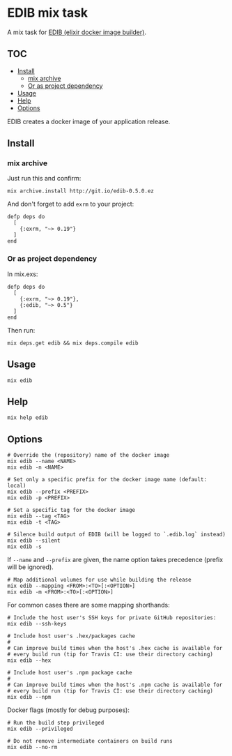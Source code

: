 # EDIB mix task

A mix task for [EDIB (elixir docker image builder)](https://github.com/edib-tool/elixir-docker-image-builder).

<!--
  TOC generaged with doctoc: `npm install -g doctoc`

    $ doctoc README.md --github --maxlevel 4 --title '## TOC'

-->
<!-- START doctoc generated TOC please keep comment here to allow auto update -->
<!-- DON'T EDIT THIS SECTION, INSTEAD RE-RUN doctoc TO UPDATE -->
## TOC

- [Install](#install)
  - [mix archive](#mix-archive)
  - [Or as project dependency](#or-as-project-dependency)
- [Usage](#usage)
- [Help](#help)
- [Options](#options)

<!-- END doctoc generated TOC please keep comment here to allow auto update -->
<!-- moduledoc: Mix.Tasks.Edib -->
EDIB creates a docker image of your application release.

## Install

### mix archive

Just run this and confirm:

    mix archive.install http://git.io/edib-0.5.0.ez

And don't forget to add `exrm` to your project:

    defp deps do
      [
        {:exrm, "~> 0.19"}
      ]
    end

### Or as project dependency

In mix.exs:

    defp deps do
      [
        {:exrm, "~> 0.19"},
        {:edib, "~> 0.5"}
      ]
    end

Then run:

    mix deps.get edib && mix deps.compile edib

## Usage

    mix edib

## Help

    mix help edib

## Options

    # Override the (repository) name of the docker image
    mix edib --name <NAME>
    mix edib -n <NAME>

    # Set only a specific prefix for the docker image name (default: local)
    mix edib --prefix <PREFIX>
    mix edib -p <PREFIX>

    # Set a specific tag for the docker image
    mix edib --tag <TAG>
    mix edib -t <TAG>

    # Silence build output of EDIB (will be logged to `.edib.log` instead)
    mix edib --silent
    mix edib -s

If `--name` and `--prefix` are given, the name option takes precedence
(prefix will be ignored).

    # Map additional volumes for use while building the release
    mix edib --mapping <FROM>:<TO>[:<OPTION>]
    mix edib -m <FROM>:<TO>[:<OPTION>]

For common cases there are some mapping shorthands:

    # Include the host user's SSH keys for private GitHub repositories:
    mix edib --ssh-keys

    # Include host user's .hex/packages cache
    #
    # Can improve build times when the host's .hex cache is available for
    # every build run (tip for Travis CI: use their directory caching)
    mix edib --hex

    # Include host user's .npm package cache
    #
    # Can improve build times when the host's .npm cache is available for
    # every build run (tip for Travis CI: use their directory caching)
    mix edib --npm

Docker flags (mostly for debug purposes):

    # Run the build step privileged
    mix edib --privileged

    # Do not remove intermediate containers on build runs
    mix edib --no-rm

<!-- endmoduledoc: Mix.Tasks.Edib -->
